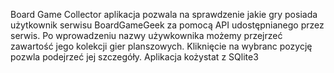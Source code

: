 Board Game Collector 
aplikacja pozwala na sprawdzenie jakie gry posiada użytkownik serwisu BoardGameGeek za pomocą API udostępnianego przez serwis.
Po wprowadzeniu nazwy używkownika możemy przejrzeć zawartość jego kolekcji gier planszowych. Kliknięcie na wybranc pozycję pozwla podejrzeć jej szczegóły.
Aplikacja kożystat z SQlite3